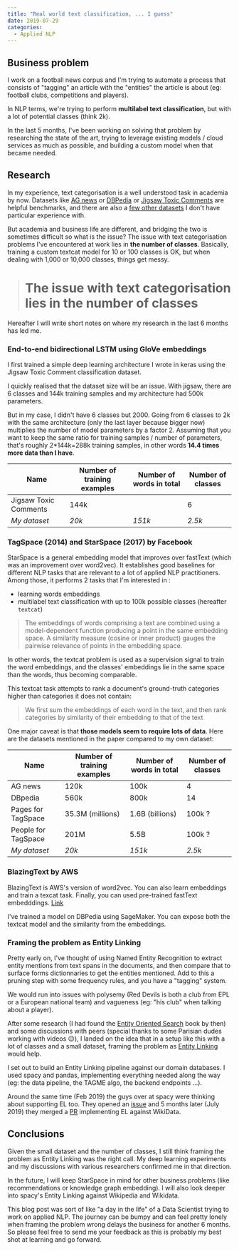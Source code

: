 ```yaml
---
title: "Real world text classification, ... I guess"
date: 2019-07-29
categories:
  - Applied NLP
---
```


## Business problem

I work on a football news corpus and I'm trying to automate a process that consists of "tagging" an article with the "entities" the article is about (eg: football clubs, competitions and players).

In NLP terms, we're trying to perform **multilabel text classification**, but with a lot of potential classes (think 2k).

In the last 5 months, I've been working on solving that problem by researching the state of the art, trying to leverage existing models / cloud services as much as possible, and building a custom model when that became needed.

## Research

In my experience, text categorisation is a well understood task in academia by now. Datasets like [AG news](https://paperswithcode.com/sota/text-classification-on-ag-news) or [DBPedia](https://paperswithcode.com/sota/text-classification-on-dbpedia) or [Jigsaw Toxic Comments](https://www.kaggle.com/c/jigsaw-toxic-comment-classification-challenge) are helpful benchmarks, and there are also a [few other datasets](https://paperswithcode.com/task/text-classification) I don't have particular experience with.

But academia and business life are different, and bridging the two is sometimes difficult so what is the issue? The issue with text categorisation problems I've encountered at work lies in **the number of classes**. Basically, training a custom textcat model for 10 or 100 classes is OK, but when dealing with 1,000 or 10,000 classes, things get messy.

> # The issue with text categorisation lies in the number of classes

Hereafter I will write short notes on where my research in the last 6 months has led me.

### End-to-end bidirectional LSTM using GloVe embeddings

I first trained a simple deep learning architecture I wrote in keras using the Jigsaw Toxic Comment classification dataset.

I quickly realised that the dataset size will be an issue. With jigsaw, there are 6 classes and 144k training samples and my architecture had 500k parameters.

But in my case, I didn't have 6 classes but 2000. Going from 6 classes to 2k with the same architecture (only the last layer because bigger now) multiplies the number of model parameters by a factor 2. Assuming that you want to keep the same ratio for training samples / number of parameters, that's roughly 2\*144k=288k training samples, in other words **14.4 times more data than I have**.

| Name                  | Number of training examples | Number of words in total | Number of classes |
| --------------------- | --------------------------- | ------------------------ | ----------------- |
| Jigsaw Toxic Comments | 144k                        |                          | 6                 |
| _My dataset_          | _20k_                       | _151k_                   | _2.5k_            |

### TagSpace (2014) and StarSpace (2017) by Facebook

StarSpace is a general embedding model that improves over fastText (which was an improvement over word2vec). It establishes good baselines for different NLP tasks that are relevant to a lot of applied NLP practitioners. Among those, it performs 2 tasks that I'm interested in :

- learning words embeddings
- multilabel text classification with up to 100k possible classes (hereafter `textcat`)

> The embeddings of words comprising a text are combined using a model-dependent function producing a point in the same embedding space. A similarity measure (cosine or inner product) gauges the pairwise relevance of points in the embedding space.

In other words, the textcat problem is used as a supervision signal to train the word embeddings, and the classes' embeddings lie in the same space than the words, thus becoming comparable.

This textcat task attempts to rank a document's ground-truth categories higher than categories it does not contain:

> We first sum the embeddings of each word in the text, and then rank categories by similarity of their embedding to that of the text

One major caveat is that **those models seem to require lots of data**.
Here are the datasets mentioned in the paper compared to my own dataset:

| Name                | Number of training examples | Number of words in total | Number of classes |
| ------------------- | --------------------------- | ------------------------ | ----------------- |
| AG news             | 120k                        | 100k                     | 4                 |
| DBpedia             | 560k                        | 800k                     | 14                |
| Pages for TagSpace  | 35.3M (millions)            | 1.6B (billions)          | 100k ?            |
| People for TagSpace | 201M                        | 5.5B                     | 100k ?            |
| _My dataset_        | _20k_                       | _151k_                   | _2.5k_            |

### BlazingText by AWS

BlazingText is AWS's version of word2vec. You can also learn embeddings and train a texcat task. Finally, you can used pre-trained fastText embedddings. [Link](https://docs.aws.amazon.com/sagemaker/latest/dg/blazingtext.html)

I've trained a model on DBPedia using SageMaker. You can expose both the textcat model and the similarity from the embeddings.

### Framing the problem as Entity Linking

Pretty early on, I've thought of using Named Entity Recognition to extract entity mentions from text spans in the documents, and then compare that to surface forms dictionnaries to get the entities mentioned. Add to this a pruning step with some frequency rules, and you have a "tagging" system.

We would run into issues with polysemy (Red Devils is both a club from EPL or a European national team) and vagueness (eg: "his club" when talking about a player).

After some research (I had found the [Entity Oriented Search](https://eos-book.org/) book by then) and some discussions with peers (special thanks to some Parisian dudes working with videos 😉), I landed on the idea that in a setup like this with a lot of classes and a small dataset, framing the problem as [Entity Linking](https://en.wikipedia.org/wiki/Entity_linking) would help.

I set out to build an Entity Linking pipeline against our domain databases. I used spacy and pandas, implementing everything needed along the way (eg: the data pipeline, the TAGME algo, the backend endpoints ...).

Around the same time (Feb 2019) the guys over at spacy were thinking about supporting EL too. They opened an [issue](https://github.com/explosion/spaCy/issues/3339) and 5 months later (July 2019) they merged a [PR](https://github.com/explosion/spaCy/pull/3864) implementing EL against WikiData.

## Conclusions

Given the small dataset and the number of classes, I still think framing the problem as Entity Linking was the right call. My deep learning experiments and my discussions with various researchers confirmed me in that direction.

In the future, I will keep StarSpace in mind for other business problems (like recommendations or knowledge graph embedding). I will also look deeper into spacy's Entity Linking against Wikipedia and Wikidata.

This blog post was sort of like "a day in the life" of a Data Scientist trying to work on applied NLP. The journey can be bumpy and can feel pretty lonely when framing the problem wrong delays the business for another 6 months. So please feel free to send me your feedback as this is probably my best shot at learning and go forward.
